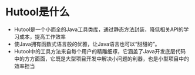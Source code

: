 # Hutool是什么
- Hutool是一个小而全的Java工具类库，通过静态方法封装，降低相关API的学习成本，提高工作效率
- 使Java拥有函数式语言般的优雅，让Java语言也可以“甜甜的”。
- Hutool中的工具方法来自每个用户的精雕细琢，它涵盖了Java开发底层代码中的方方面面，它既是大型项目开发中解决小问题的利器，也是小型项目中的效率担当
